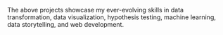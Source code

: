 The above projects showcase my ever-evolving skills in data transformation, data visualization, hypothesis testing, machine learning, data storytelling, and web development.
